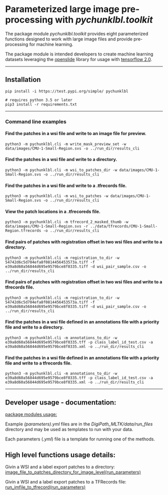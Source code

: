 # Parameterized large image pre-processing with _*pychunklbl.toolkit*_
The package module _*pychunklbl.toolkit*_ provides eight parameterized functions designed to work with large image files and provide pre-processing for machine learning.

The package module is intended developers to create machine learning datasets leveraging the [openslide](https://openslide.org/) library for usage with [tensorflow 2.0](https://www.tensorflow.org/).

****
## Installation
```
pip install -i https://test.pypi.org/simple/ pychunklbl

# requires python 3.5 or later
pip3 install -r requirements.txt
```

****
### Command line examples
#### Find the patches in a wsi file and write to an image file for preview.
```
python3 -m pychunklbl.cli -m write_mask_preview_set -w data/images/CMU-1-Small-Region.svs -o ../run_dir/results_cli
```

#### Find the patches in a wsi file and write to a directory.
```
python3 -m pychunklbl.cli -m wsi_to_patches_dir -w data/images/CMU-1-Small-Region.svs -o ../run_dir/results_cli
```

#### Find the patches in a wsi file and write to a .tfrecords file.
```
python3 -m pychunklbl.cli -m wsi_to_patches -w data/images/CMU-1-Small-Region.svs -o ../run_dir/results_cli
```

#### View the patch locations in a .tfrecoreds file.
```
python3 -m pychunklbl.cli -m tfrecord_2_masked_thumb -w data/images/CMU-1-Small-Region.svs -r ../data/tfrecords/CMU-1-Small-Region.tfrecords -o ../run_dir/results_cli
```

#### Find pairs of patches with registration offset in two wsi files and write to a directory.
```
python3 -m pychunklbl.cli -m registration_to_dir -w 54742d6c5d704efa8f0814456453573a.tiff -f e39a8d60a56844d695e9579bce8f0335.tiff -d wsi_pair_sample.csv -o ../run_dir/results_cli
```

#### Find pairs of patches with registration offset in two wsi files and write to a tfrecords file.
```
python3 -m pychunklbl.cli -m registration_to_dir -w 54742d6c5d704efa8f0814456453573a.tiff -f e39a8d60a56844d695e9579bce8f0335.tiff -d wsi_pair_sample.csv -o ../run_dir/results_cli
```

#### Find the patches in a wsi file defined in an annotations file with a priority file and write to a directory.
```
python3 -m pychunklbl.cli -m annotations_to_dir -w e39a8d60a56844d695e9579bce8f0335.tff -p class_label_id_test.csv -a e39a8d60a56844d695e9579bce8f0335.xml -o ../run_dir/results_cli
```

#### Find the patches in a wsi file defined in an annotations file with a priority file and write to a tfrecords file.
```
python3 -m pychunklbl.cli -m annotations_to_dir -w e39a8d60a56844d695e9579bce8f0335.tff -p class_label_id_test.csv -a e39a8d60a56844d695e9579bce8f0335.xml -o ../run_dir/results_cli
```

****
## Developer usage - documentation:
[package modules usage:](https://ncsa.github.io/DigiPath_MLTK/) <br>

Example *(parameters).yml* files are in the *DigiPath_MLTK/data/run_files* directory and may be used as templates to run with your data.

Each parameters (*.yml*) file is a template for running one of the methods. 


## High level functions usage details:
Givin a WSI and a label export patches to a directory: <br> [image_file_to_patches_directory_for_image_level(run_parameters)](https://ncsa.github.io/DigiPath_MLTK/image_file_to_patches_directory_for_image_level.html) <br>

Givin a WSI and a label export patches to a TFRecords file: <br> 
[run_imfile_to_tfrecord(run_parameters)](https://ncsa.github.io/DigiPath_MLTK/image_file_to_tfrecord_and_view_tfrecord.html) <br>


